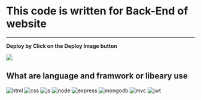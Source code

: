 # This code is written for Back-End of website

---

**Deploy by Click on the Deploy Image button**

[<img src="https://img.icons8.com/arcade/344/experimental-rocket-arcade.png"/>](https://dashboard.heroku.com/apps/backend-website-express/activity/builds/98e878a9-5fd0-4afa-a9a3-62ee9b793729)

## What are language and framwork or libeary use

![html](https://img.icons8.com/color/344/html-5--v1.png) ![css](https://img.icons8.com/color/344/css3.png) ![js](https://img.icons8.com/color/344/javascript--v1.png) ![node](https://img.icons8.com/color/344/nodejs.png) ![express](https://img.icons8.com/officel/344/express-js.png) ![mongodb](https://img.icons8.com/color/344/mongodb.png) ![mvc](https://img.icons8.com/nolan/344/museum.png) ![jwt](https://img.icons8.com/color/344/java-web-token.png)

